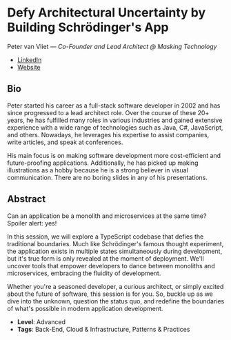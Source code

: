 # Defy Architectural Uncertainty by Building Schrödinger's App

Peter van Vliet &mdash; *Co-Founder and Lead Architect @ Masking Technology*

- [LinkedIn](https://www.linkedin.com/in/petervvliet/)
- [Website](https://masking.tech)

## Bio

Peter started his career as a full-stack software developer in 2002 and has since progressed to a lead architect role. Over the course of these 20+ years, he has fulfilled many roles in various industries and gained extensive experience with a wide range of technologies such as Java, C#, JavaScript, and others. Nowadays, he leverages his expertise to assist companies, write articles, and speak at conferences.

His main focus is on making software development more cost-efficient and future-proofing applications. Additionally, he has picked up making illustrations as a hobby because he is a strong believer in visual communication. There are no boring slides in any of his presentations. 

## Abstract

Can an application be a monolith and microservices at the same time? Spoiler alert: yes!

In this session, we will explore a TypeScript codebase that defies the traditional boundaries. Much like Schrödinger's famous thought experiment, the application exists in multiple states simultaneously during development, but it's true form is only revealed at the moment of deployment. We'll uncover tools that empower developers to dance between monoliths and microservices, embracing the fluidity of development.

Whether you're a seasoned developer, a curious architect, or simply excited about the future of software, this session is for you. So, buckle up as we dive into the unknown, question the status quo, and redefine the boundaries of what's possible in modern application development.

- **Level**: Advanced
- **Tags**: Back-End, Cloud & Infrastructure, Patterns & Practices
  